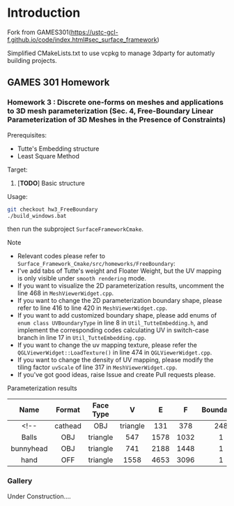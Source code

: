 # Introduction
Fork from GAMES301(https://ustc-gcl-f.github.io/code/index.html#sec_surface_framework)

Simplified CMakeLists.txt to use vcpkg to manage 3dparty for automatly building projects.


## GAMES 301 Homework

### Homework 3 : Discrete one-forms on meshes and applications to 3D mesh parameterization (Sec. 4, Free-Boundary Linear Parameterization of 3D Meshes in the Presence of Constraints)

Prerequisites:
+ Tutte's Embedding structure
+ Least Square Method

Target:
1. [**TODO**] Basic structure

Usage:
 
```bash
git checkout hw3_FreeBoundary
./build_windows.bat
```
then run the subproject `SurfaceFrameworkCmake`.

Note

+ Relevant codes please refer to `Surface_Framework_Cmake/src/homeworks/FreeBoundary`:
+ I've add tabs of Tutte's weight and Floater Weight, but the UV mapping is only visible under `smooth rendering` mode.
+ If you want to visualize the 2D parameterization results, uncomment the line 468 in `MeshViewerWidget.cpp`.
+ If you want to change the 2D parameterization boundary shape, please refer to line 416 to line 420 in `MeshViewerWidget.cpp`.
+ If you want to add customized boundary shape, please add enums of `enum class UVBoundaryType` in line 8 in `Util_TutteEmbedding.h`, and implement the corresponding codes calculating UV in switch-case branch in line 17 in `Util_TutteEmbedding.cpp`.
+ If you want to change the uv mapping texture, please refer the `QGLViewerWidget::LoadTexture()` in line 474 in `QGLViewerWidget.cpp`.
+ If you want to change the density of UV mapping, please modify the tiling factor `uvScale` of line 317 in `MeshViewerWidget.cpp`.
+ If you've got good ideas, raise Issue and create Pull requests please.

Parameterization results

| Name | Format | Face Type | V | E | F | Boundaries | Storage |
| :-: | :-: | :-: | :-: | :-: | :-: | :-: | :-: |
<!-- |   cathead | OBJ | triangle |  131 |  378 |  248 | 1 |  8 KB |
|     Balls | OBJ | triangle |  547 | 1578 | 1032 | 1 | 26 KB |
| bunnyhead | OBJ | triangle |  741 | 2188 | 1448 | 1 | 54 KB |
|      hand | OFF | triangle | 1558 | 4653 | 3096 | 1 | 97 KB | -->


### Gallery
Under Construction....
<!-- 
+ cathead : Project Newton Method
![cathead of Project Newton Method](pics/uv/checkerboard/cathead_projNewton_poly.png)
+ cathead : Floater's weight
![cathead of Floater's weight](pics/uv/checkerboard/cathead_floater_poly.png)


+ Balls : Project Newton Method
![Balls of Project Newton Method](pics/uv/checkerboard/Balls_projNewton_poly.png)
+ Balls : Floater's weight
![Balls of Floater's weight](pics/uv/checkerboard/Balls_floater_poly.png)

+ bunnyhead : Project Newton Method
![bunnyhead of Project Newton Method](pics/uv/checkerboard/bunny_projNewton_poly.png)
+ bunnyhead : Floater's weight
![bunnyhead of Floater's weight](pics/uv/checkerboard/bunny_floater_poly.png)

+ hand : Project Newton Method
![hand of Project Newton Method](pics/uv/checkerboard/hand_projNewton_poly.png)
+ hand : Floater's weight
![hand of Floater's weight](pics/uv/checkerboard/hand_floater_poly.png) -->

<!-- > Refer to `./pics` for more results.  -->
